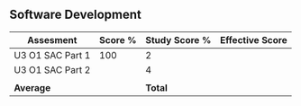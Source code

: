 ## Software Development

| Assesment        | Score % | Study Score % | Effective Score |
| ---------------- | ------- | ------------- | --------------- |
| U3 O1 SAC Part 1 | 100     | 2             |                 |
| U3 O1 SAC Part 2 |         | 4             |                 |
|                  |         |               |                 |
| **Average**      |         | **Total**     |                 |
<!-- TBLFM:  -->